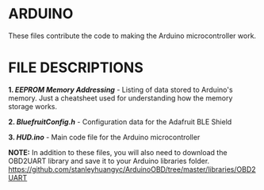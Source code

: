 # ARDUINO

These files contribute the code to making the Arduino microcontroller work. 

# FILE DESCRIPTIONS
 **1. _EEPROM Memory Addressing_** - Listing of data stored to Arduino's memory. Just a cheatsheet used for understanding how the memory storage works.
 
 **2. _BluefruitConfig.h_** - Configuration data for the Adafruit BLE Shield
 
 **3. _HUD.ino_** - Main code file for the Arduino microcontroller

**NOTE:** In addition to these files, you will also need to download the OBD2UART library and save it to your Arduino libraries folder. https://github.com/stanleyhuangyc/ArduinoOBD/tree/master/libraries/OBD2UART
